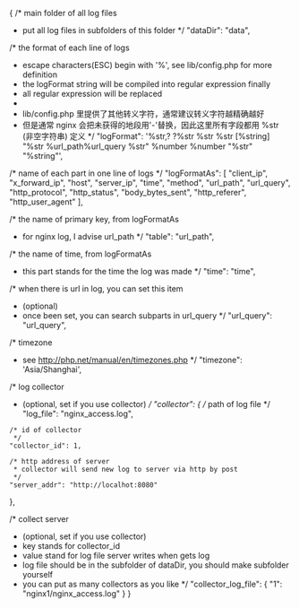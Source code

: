 {
  /* main folder of all log files
   * put all log files in subfolders of this folder
   */
  "dataDir": "data",

  /* the format of each line of logs
   * escape characters(ESC) begin with '%', see lib/config.php for more definition
   * the logFormat string will be compiled into regular expression finally
   * all regular expression will be replaced
   * 
   * lib/config.php 里提供了其他转义字符，通常建议转义字符越精确越好
   * 但是通常 nginx 会把未获得的地段用'-'替换，因此这里所有字段都用 %str (非空字符串) 定义
   */
  "logFormat": '%str,? ?%str %str %str [%string] "%str %url_path%url_query %str" %number %number "%str" "%string"',

  /* name of each part in one line of logs
   */
  "logFormatAs": [
    "client_ip",
    "x_forward_ip",
    "host",
    "server_ip",
    "time",
    "method",
    "url_path",
    "url_query",
    "http_protocol",
    "http_status",
    "body_bytes_sent",
    "http_referer",
    "http_user_agent"
  ],

  /* the name of primary key, from logFormatAs
   * for nginx log, I advise url_path
   */
  "table": "url_path",

  /* the name of time, from logFormatAs
   * this part stands for the time the log was made
   */
  "time": "time",

  /* when there is url in log, you can set this item
   * (optional)
   * once been set, you can search subparts in url_query
   */
  "url_query": "url_query",

  /* timezone
   * see http://php.net/manual/en/timezones.php
   */
  "timezone": 'Asia/Shanghai',

  /* log collector
   * (optional, set if you use collector)
   */
  "collector": {
    /* path of log file
     */
    "log_file": "nginx_access.log",

    /* id of collector
     */
    "collector_id": 1,

    /* http address of server
     * collector will send new log to server via http by post
     */
    "server_addr": "http://localhot:8080"
  },

  /* collect server
   * (optional, set if you use collector)
   * key stands for collector_id
   * value stand for log file server writes when gets log
   * log file should be in the subfolder of dataDir, you should make subfolder yourself
   * you can put as many collectors as you like
   */
  "collector_log_file": {
    "1": "nginx1/nginx_access.log"
  }
}
